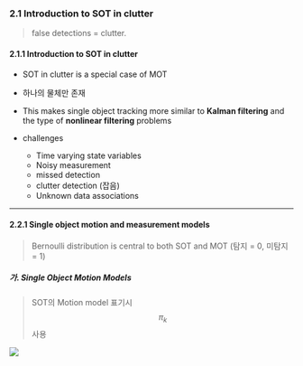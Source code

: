 ### 2.1 Introduction to SOT in clutter

> false detections = clutter.

#### 2.1.1 Introduction to SOT in clutter

- SOT in clutter is a special case of MOT 

- 하나의 물체만 존재 

- This makes single object tracking more similar to **Kalman filtering** and the type of **nonlinear
filtering** problems 

- challenges 
    - Time varying state variables
    - Noisy measurement 
    - missed detection 
    - clutter detection (잡음)
    - Unknown data associations 
    



---

#### 2.2.1 Single object motion and measurement models

> Bernoulli distribution is central to both SOT and MOT (탐지 = 0, 미탐지 = 1)

##### 가. Single Object Motion Models 


> SOT의 Motion model 표기시 $$\pi_k $$ 사용  

![](https://i.imgur.com/XUDlYtc.png)

